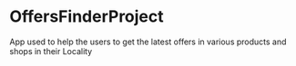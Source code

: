 # OffersFinderProject
App used to help the users to get the latest offers in various products and shops in their Locality
